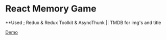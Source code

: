 # React Memory Game 

**Used ; Redux & Redux Toolkit & AsyncThunk || TMDB for img's and title

[Demo](https://react-memory-game-redux.netlify.app/)
